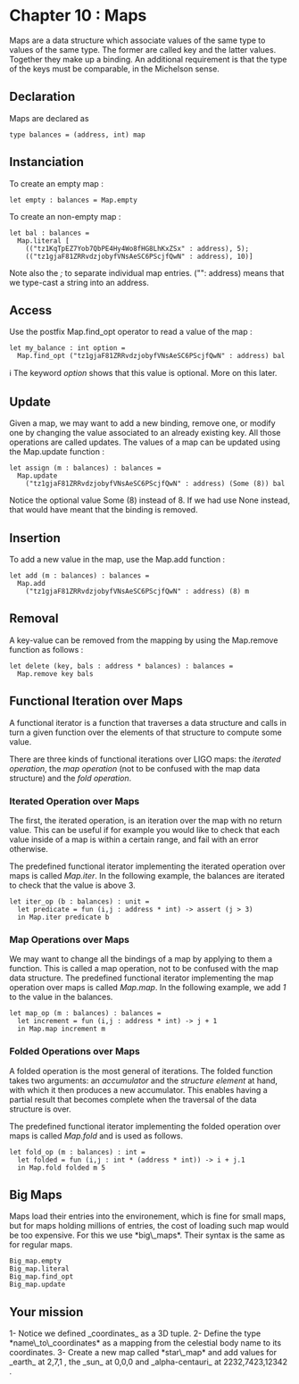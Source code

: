 # Chapter 10 : Maps

<dialog character="pilot">Ok it's now time to open our star map and decide where we want to go.</dialog>

Maps are a data structure which associate values of the same type to values of the same type. The former are called key and the latter values. Together they make up a binding. An additional requirement is that the type of the keys must be comparable, in the Michelson sense.

## Declaration

Maps are declared as

```
type balances = (address, int) map
```

## Instanciation

To create an empty map :

```
let empty : balances = Map.empty
```

To create an non-empty map :

```
let bal : balances =
  Map.literal [
    (("tz1KqTpEZ7Yob7QbPE4Hy4Wo8fHG8LhKxZSx" : address), 5);
    (("tz1gjaF81ZRRvdzjobyfVNsAeSC6PScjfQwN" : address), 10)]
```

 Note also the _;_ to separate individual map entries. ("<string value>": address) means that we type-cast a string into an address.

## Access

Use the postfix Map.find_opt operator to read a value of the map :

```
let my_balance : int option =
  Map.find_opt ("tz1gjaF81ZRRvdzjobyfVNsAeSC6PScjfQwN" : address) bal
```

ℹ️ The keyword _option_ shows that this value is optional. More on this later.


## Update

Given a map, we may want to add a new binding, remove one, or modify one by changing the value associated to an already existing key. All those operations are called updates.
The values of a map can be updated using the Map.update function :

```
let assign (m : balances) : balances =
  Map.update
    ("tz1gjaF81ZRRvdzjobyfVNsAeSC6PScjfQwN" : address) (Some (8)) bal
```

Notice the optional value Some (8) instead of 8. If we had use None instead, that would have meant that the binding is removed.

## Insertion

To add a new value in the map, use the Map.add function :

```
let add (m : balances) : balances =
  Map.add
    ("tz1gjaF81ZRRvdzjobyfVNsAeSC6PScjfQwN" : address) (8) m
```

## Removal

A key-value can be removed from the mapping by using the Map.remove function as follows :

```
let delete (key, bals : address * balances) : balances =
  Map.remove key bals
```

## Functional Iteration over Maps

A functional iterator is a function that traverses a data structure and calls in turn a given function over the elements of that structure to compute some value.

There are three kinds of functional iterations over LIGO maps: the *iterated operation*, the *map operation* (not to be confused with the map data structure) and the *fold operation*.

### Iterated Operation over Maps

The first, the iterated operation, is an iteration over the map with no return value. This can be useful if for example you would like to check that each value inside of a map is within a certain range, and fail with an error otherwise.

The predefined functional iterator implementing the iterated operation over maps is called *Map.iter*.
In the following example, the balances are iterated to check that the value is above 3.

```
let iter_op (b : balances) : unit =
  let predicate = fun (i,j : address * int) -> assert (j > 3)
  in Map.iter predicate b
```

### Map Operations over Maps

We may want to change all the bindings of a map by applying to them a function. This is called a map operation, not to be confused with the map data structure. The predefined functional iterator implementing the map operation over maps is called _Map.map_. In the following example, we add *1* to the value in the balances.

```
let map_op (m : balances) : balances =
  let increment = fun (i,j : address * int) -> j + 1
  in Map.map increment m
```

### Folded Operations over Maps

A folded operation is the most general of iterations. The folded function takes two arguments: an *accumulator* and the *structure element* at hand, with which it then produces a new accumulator. This enables having a partial result that becomes complete when the traversal of the data structure is over.

The predefined functional iterator implementing the folded operation over maps is called _Map.fold_ and is used as follows.

```
let fold_op (m : balances) : int =
  let folded = fun (i,j : int * (address * int)) -> i + j.1
  in Map.fold folded m 5
```

## Big Maps

<!-- prettier-ignore -->Maps load their entries into the environement, which is fine for small maps, but for maps holding millions of entries, the cost of loading such map would be too expensive. For this we use *big\_maps*. Their syntax is the same as for regular maps.

```
Big_map.empty
Big_map.literal
Big_map.find_opt
Big_map.update
```

## Your mission

<!-- prettier-ignore -->1- Notice we defined _coordinates_ as a 3D tuple.

<!-- prettier-ignore -->2- Define the type *name\_to\_coordinates* as a mapping from the celestial body name to its coordinates.

<!-- prettier-ignore -->3- Create a new map called *star\_map* and add values for _earth_ at 2,7,1 , the _sun_ at 0,0,0 and _alpha-centauri_ at 2232,7423,12342 .

